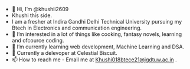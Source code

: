 - 👋 Hi, I’m @khushii2609
- Khushi this side.
- I am a fresher at Indira Gandhi Delhi Technical University pursuing my Btech in Electronics and communication engineering.
- 👀 I’m interested in a lot of things like cooking, fantasy novels, learning and ofcource coding.
- 🌱 I’m currently learning web development, Machine Learning and DSA.
- 🌱 Currently a delevoper at Celestial Biscuit.
- 📫 How to reach me - Email me at Khushi018btece21@igdtuw.ac.in .

<!---
khushii2609/khushii2609 is a ✨ special ✨ repository because its `README.md` (this file) appears on your GitHub profile.
You can click the Preview link to take a look at your changes.
--->

